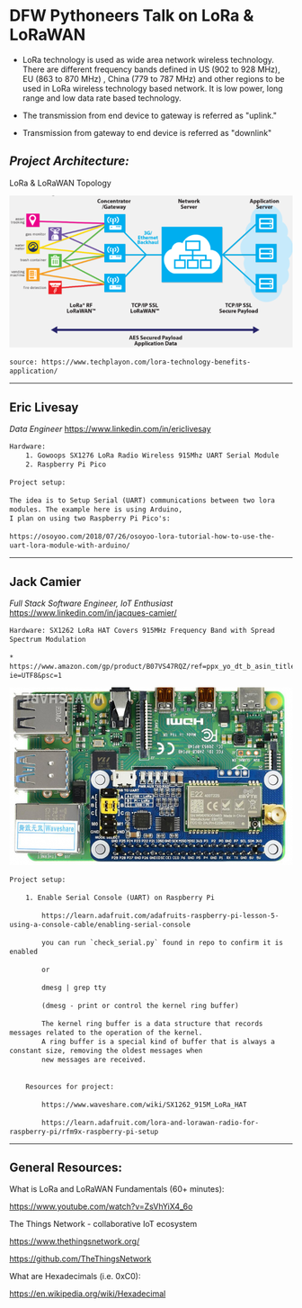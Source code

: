 # DFW Pythoneers Talk on LoRa & LoRaWAN

* LoRa technology is used as wide area network wireless technology. There are different frequency bands defined in
US (902 to 928 MHz), EU (863 to 870 MHz) , China (779 to 787 MHz) and other regions to be used in LoRa wireless
technology based network. It is low power, long range and low data rate based technology.


* The transmission from end device to gateway is referred as "uplink." 
    

* Transmission from gateway to end device is referred as "downlink"

## *Project Architecture:*

LoRa  & LoRaWAN Topology

![](./lorwan_topology.png)

    source: https://www.techplayon.com/lora-technology-benefits-application/

<hr>

## Eric Livesay

*Data Engineer*
https://www.linkedin.com/in/ericlivesay

    Hardware: 
        1. Gowoops SX1276 LoRa Radio Wireless 915Mhz UART Serial Module
        2. Raspberry Pi Pico

    Project setup:

    The idea is to Setup Serial (UART) communications between two lora modules. The example here is using Arduino,
    I plan on using two Raspberry Pi Pico's:
    
    https://osoyoo.com/2018/07/26/osoyoo-lora-tutorial-how-to-use-the-uart-lora-module-with-arduino/

<hr>

## Jack Camier 

*Full Stack Software Engineer, IoT Enthusiast*
https://www.linkedin.com/in/jacques-camier/

    Hardware: SX1262 LoRa HAT Covers 915MHz Frequency Band with Spread Spectrum Modulation

    * https://www.amazon.com/gp/product/B07VS47RQZ/ref=ppx_yo_dt_b_asin_title_o01_s00?ie=UTF8&psc=1

![](./SX1268_LoRa_HAT.jpeg)

    Project setup: 

        1. Enable Serial Console (UART) on Raspberry Pi

            https://learn.adafruit.com/adafruits-raspberry-pi-lesson-5-using-a-console-cable/enabling-serial-console
            
            you can run `check_serial.py` found in repo to confirm it is enabled
            
            or

            dmesg | grep tty

            (dmesg - print or control the kernel ring buffer)

            The kernel ring buffer is a data structure that records messages related to the operation of the kernel.
            A ring buffer is a special kind of buffer that is always a constant size, removing the oldest messages when
            new messages are received.
        

        Resources for project:

            https://www.waveshare.com/wiki/SX1262_915M_LoRa_HAT

            https://learn.adafruit.com/lora-and-lorawan-radio-for-raspberry-pi/rfm9x-raspberry-pi-setup

<hr>

## General Resources:

What is LoRa and LoRaWAN Fundamentals (60+ minutes):

https://www.youtube.com/watch?v=ZsVhYiX4_6o

The Things Network - collaborative IoT ecosystem

https://www.thethingsnetwork.org/

https://github.com/TheThingsNetwork

What are Hexadecimals (i.e. 0xC0): 

https://en.wikipedia.org/wiki/Hexadecimal


        

